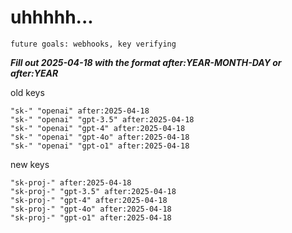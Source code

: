 # uhhhhh...

`future goals: webhooks, key verifying`



***Fill out 2025-04-18 with the format after:YEAR-MONTH-DAY or after:YEAR***

old keys
```
"sk-" "openai" after:2025-04-18
"sk-" "openai" "gpt-3.5" after:2025-04-18
"sk-" "openai" "gpt-4" after:2025-04-18
"sk-" "openai" "gpt-4o" after:2025-04-18
"sk-" "openai" "gpt-o1" after:2025-04-18
```

new keys
```
"sk-proj-" after:2025-04-18
"sk-proj-" "gpt-3.5" after:2025-04-18
"sk-proj-" "gpt-4" after:2025-04-18
"sk-proj-" "gpt-4o" after:2025-04-18
"sk-proj-" "gpt-o1" after:2025-04-18
```
